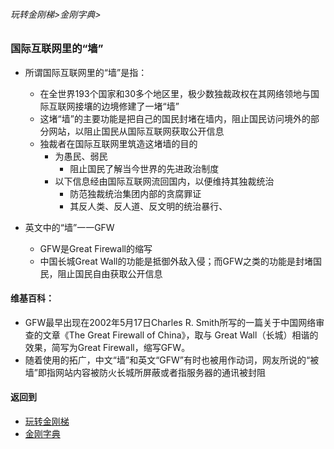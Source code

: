 ###### 玩转金刚梯>金刚字典>
### 国际互联网里的“墙”

- 所谓国际互联网里的“墙”是指：
  - 在全世界193个国家和30多个地区里，极少数独裁政权在其网络领地与国际互联网接壤的边境修建了一堵“墙”
  - 这堵“墙”的主要功能是把自己的国民封堵在墙内，阻止国民访问境外的部分网站，以阻止国民从国际互联网获取公开信息
  - 独裁者在国际互联网里筑造这堵墙的目的
    - 为愚民、弱民
      - 阻止国民了解当今世界的先进政治制度
    - 以下信息经由国际互联网流回国内，以便维持其独裁统治
      - 防范独裁统治集团内部的贪腐罪证
      - 其反人类、反人道、反文明的统治暴行、

- 英文中的“墙”一一GFW
  - GFW是Great Firewall的缩写
  - 中国长城Great Wall的功能是抵御外敌入侵；而GFW之类的功能是封堵国民，阻止国民自由获取公开信息

#### 维基百科：
- GFW最早出现在2002年5月17日Charles R. Smith所写的一篇关于中国网络审查的文章《The Great Firewall of China》，取与 Great Wall（长城）相谐的效果，简写为Great Firewall，缩写GFW。
- 随着使用的拓广，中文“墙”和英文“GFW”有时也被用作动词，网友所说的“被墙”即指网站内容被防火长城所屏蔽或者指服务器的通讯被封阻


#### 返回到
- [玩转金刚梯](https://github.com/a2zitpro/web/blob/master/LadderFree/A.md)
- [金刚字典](https://github.com/a2zitpro/web/blob/master/LadderFree/kkDictionary/KKDictionary.md)
